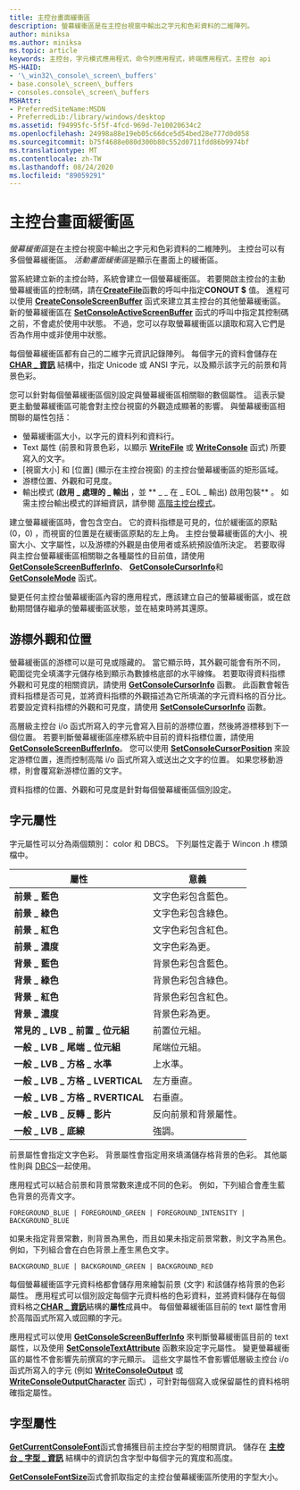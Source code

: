 ```yaml
---
title: 主控台畫面緩衝區
description: 螢幕緩衝區是在主控台視窗中輸出之字元和色彩資料的二維陣列。
author: miniksa
ms.author: miniksa
ms.topic: article
keywords: 主控台，字元模式應用程式，命令列應用程式，終端應用程式，主控台 api
MS-HAID:
- '\_win32\_console\_screen\_buffers'
- base.console\_screen\_buffers
- consoles.console\_screen\_buffers
MSHAttr:
- PreferredSiteName:MSDN
- PreferredLib:/library/windows/desktop
ms.assetid: f94995fc-5f5f-4fcd-969d-7e10020634c2
ms.openlocfilehash: 24998a88e19eb05c66dce5d54bed28e777d0d058
ms.sourcegitcommit: b75f4688e080d300b80c552d0711fdd86b9974bf
ms.translationtype: MT
ms.contentlocale: zh-TW
ms.lasthandoff: 08/24/2020
ms.locfileid: "89059291"
---
```

# <a name="console-screen-buffers"></a>主控台畫面緩衝區


*螢幕緩衝區*是在主控台視窗中輸出之字元和色彩資料的二維陣列。 主控台可以有多個螢幕緩衝區。 *活動畫面緩衝區*是顯示在畫面上的緩衝區。

當系統建立新的主控台時，系統會建立一個螢幕緩衝區。 若要開啟主控台的主動螢幕緩衝區的控制碼，請在[**CreateFile**](https://msdn.microsoft.com/library/windows/desktop/aa363858)函數的呼叫中指定**CONOUT $** 值。 進程可以使用 [**CreateConsoleScreenBuffer**](createconsolescreenbuffer.md) 函式來建立其主控台的其他螢幕緩衝區。 新的螢幕緩衝區在 [**SetConsoleActiveScreenBuffer**](setconsoleactivescreenbuffer.md) 函式的呼叫中指定其控制碼之前，不會處於使用中狀態。 不過，您可以存取螢幕緩衝區以讀取和寫入它們是否為作用中或非使用中狀態。

每個螢幕緩衝區都有自己的二維字元資訊記錄陣列。 每個字元的資料會儲存在 [**CHAR \_ 資訊**](char-info-str.md) 結構中，指定 Unicode 或 ANSI 字元，以及顯示該字元的前景和背景色彩。

您可以針對每個螢幕緩衝區個別設定與螢幕緩衝區相關聯的數個屬性。 這表示變更主動螢幕緩衝區可能會對主控台視窗的外觀造成顯著的影響。 與螢幕緩衝區相關聯的屬性包括：

- 螢幕緩衝區大小，以字元的資料列和資料行。
- Text 屬性 (前景和背景色彩，以顯示 [**WriteFile**](https://msdn.microsoft.com/library/windows/desktop/aa365747) 或 [**WriteConsole**](writeconsole.md) 函式) 所要寫入的文字。
- [視窗大小] 和 [位置] (顯示在主控台視窗) 的主控台螢幕緩衝區的矩形區域。
- 游標位置、外觀和可見度。
- 輸出模式 (**啟用 \_ 處理的 \_ 輸出** ，並 ** \_ \_ 在 \_ EOL \_ 輸出) 啟用包裝** 。 如需主控台輸出模式的詳細資訊，請參閱 [高階主控台模式](high-level-console-modes.md)。

建立螢幕緩衝區時，會包含空白。 它的資料指標是可見的，位於緩衝區的原點 (0，0) ，而視窗的位置是在緩衝區原點的左上角。 主控台螢幕緩衝區的大小、視窗大小、文字屬性，以及游標的外觀是由使用者或系統預設值所決定。 若要取得與主控台螢幕緩衝區相關聯之各種屬性的目前值，請使用 [**GetConsoleScreenBufferInfo**](getconsolescreenbufferinfo.md)、 [**GetConsoleCursorInfo**](getconsolecursorinfo.md)和 [**GetConsoleMode**](getconsolemode.md) 函式。

變更任何主控台螢幕緩衝區內容的應用程式，應該建立自己的螢幕緩衝區，或在啟動期間儲存繼承的螢幕緩衝區狀態，並在結束時將其還原。

## <a name="span-id_win32_cursor_appearance_and_positionspanspan-id_win32_cursor_appearance_and_positionspancursor-appearance-and-position"></a><span id="_win32_cursor_appearance_and_position"></span><span id="_WIN32_CURSOR_APPEARANCE_AND_POSITION"></span>游標外觀和位置


螢幕緩衝區的游標可以是可見或隱藏的。 當它顯示時，其外觀可能會有所不同，範圍從完全填滿字元儲存格到顯示為數據格底部的水平線條。 若要取得資料指標外觀和可見度的相關資訊，請使用 [**GetConsoleCursorInfo**](getconsolecursorinfo.md) 函數。 此函數會報告資料指標是否可見，並將資料指標的外觀描述為它所填滿的字元資料格的百分比。 若要設定資料指標的外觀和可見度，請使用 [**SetConsoleCursorInfo**](setconsolecursorinfo.md) 函數。

高層級主控台 i/o 函式所寫入的字元會寫入目前的游標位置，然後將游標移到下一個位置。 若要判斷螢幕緩衝區座標系統中目前的資料指標位置，請使用 [**GetConsoleScreenBufferInfo**](getconsolescreenbufferinfo.md)。 您可以使用 [**SetConsoleCursorPosition**](setconsolecursorposition.md) 來設定游標位置，進而控制高階 i/o 函式所寫入或送出之文字的位置。 如果您移動游標，則會覆寫新游標位置的文字。

資料指標的位置、外觀和可見度是針對每個螢幕緩衝區個別設定。

## <a name="span-id_win32_character_attributesspanspan-id_win32_character_attributesspancharacter-attributes"></a><span id="_win32_character_attributes"></span><span id="_WIN32_CHARACTER_ATTRIBUTES"></span>字元屬性


字元屬性可以分為兩個類別： color 和 DBCS。 下列屬性定義于 Wincon .h 標頭檔中。


| 屬性                         | 意義                                       |
|-----------------------------------|-----------------------------------------------|
| **前景 \_ 藍色**              | 文字色彩包含藍色。                     |
| **前景 \_ 綠色**             | 文字色彩包含綠色。                    |
| **前景 \_ 紅色**               | 文字色彩包含紅色。                      |
| **前景 \_ 濃度**         | 文字色彩為更。                    |
| **背景 \_ 藍色**              | 背景色彩包含藍色。               |
| **背景 \_ 綠色**             | 背景色彩包含綠色。              |
| **背景 \_ 紅色**               | 背景色彩包含紅色。                |
| **背景 \_ 濃度**         | 背景色彩為更。              |
| **常見的 \_ LVB \_ 前置 \_ 位元組**    | 前置位元組。                                 |
| **一般 \_ LVB \_ 尾端 \_ 位元組**   | 尾端位元組。                                |
| **一般 \_ LVB \_ 方格 \_ 水準** | 上水準。                               |
| **一般 \_ LVB \_ 方格 \_ LVERTICAL**  | 左方垂直。                                |
| **一般 \_ LVB \_ 方格 \_ RVERTICAL**  | 右垂直。                               |
| **一般 \_ LVB \_ 反轉 \_ 影片**   | 反向前景和背景屬性。 |
| **一般 \_ LVB \_ 底線**       | 強調。                                   |


前景屬性會指定文字色彩。 背景屬性會指定用來填滿儲存格背景的色彩。 其他屬性則與 [DBCS](https://msdn.microsoft.com/library/windows/desktop/dd317794)一起使用。

應用程式可以結合前景和背景常數來達成不同的色彩。 例如，下列組合會產生藍色背景的亮青文字。

`FOREGROUND_BLUE | FOREGROUND_GREEN | FOREGROUND_INTENSITY | BACKGROUND_BLUE`

如果未指定背景常數，則背景為黑色，而且如果未指定前景常數，則文字為黑色。 例如，下列組合會在白色背景上產生黑色文字。

`BACKGROUND_BLUE | BACKGROUND_GREEN | BACKGROUND_RED`

每個螢幕緩衝區字元資料格都會儲存用來繪製前景 (文字) 和該儲存格背景的色彩屬性。 應用程式可以個別設定每個字元資料格的色彩資料，並將資料儲存在每個資料格之[**CHAR \_ 資訊**](char-info-str.md)結構的**屬性**成員中。 每個螢幕緩衝區目前的 text 屬性會用於高階函式所寫入或回顯的字元。

應用程式可以使用 [**GetConsoleScreenBufferInfo**](getconsolescreenbufferinfo.md) 來判斷螢幕緩衝區目前的 text 屬性，以及使用 [**SetConsoleTextAttribute**](setconsoletextattribute.md) 函數來設定字元屬性。 變更螢幕緩衝區的屬性不會影響先前撰寫的字元顯示。 這些文字屬性不會影響低層級主控台 i/o 函式所寫入的字元 (例如 [**WriteConsoleOutput**](writeconsoleoutput.md) 或 [**WriteConsoleOutputCharacter**](writeconsoleoutputcharacter.md) 函式) ，可針對每個寫入或保留屬性的資料格明確指定屬性。

## <a name="span-id_win32_font_attributesspanspan-id_win32_font_attributesspanfont-attributes"></a><span id="_win32_font_attributes"></span><span id="_WIN32_FONT_ATTRIBUTES"></span>字型屬性


[**GetCurrentConsoleFont**](getcurrentconsolefont.md)函式會捕獲目前主控台字型的相關資訊。 儲存在 [**主控台 \_ 字型 \_ 資訊**](console-font-info-str.md) 結構中的資訊包含字型中每個字元的寬度和高度。

[**GetConsoleFontSize**](getconsolefontsize.md)函式會抓取指定的主控台螢幕緩衝區所使用的字型大小。








